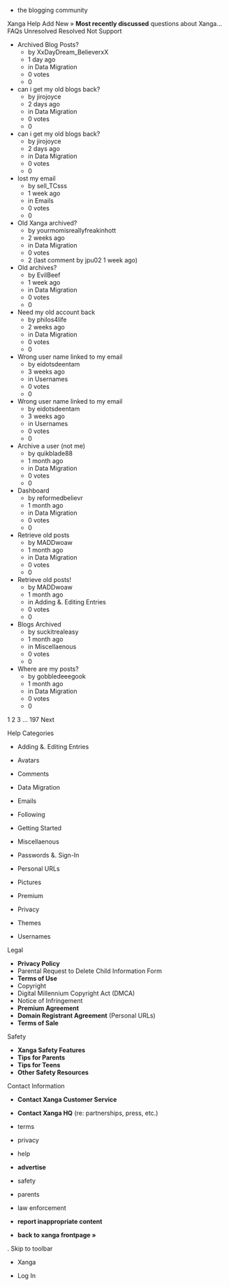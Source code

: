 *   the blogging community

Xanga Help Add New » **Most recently discussed** questions about Xanga… FAQs Unresolved Resolved Not Support

*   Archived Blog Posts?
    *   by XxDayDream\_BelieverxX
    *   1 day ago
    *   in Data Migration
    *   0 votes
    *   0
*   can i get my old blogs back?
    *   by jirojoyce
    *   2 days ago
    *   in Data Migration
    *   0 votes
    *   0
*   can i get my old blogs back?
    *   by jirojoyce
    *   2 days ago
    *   in Data Migration
    *   0 votes
    *   0
*   lost my email
    *   by sell\_TCsss
    *   1 week ago
    *   in Emails
    *   0 votes
    *   0
*   Old Xanga archived?
    *   by yourmomisreallyfreakinhott
    *   2 weeks ago
    *   in Data Migration
    *   0 votes
    *   2 (last comment by jpu02 1 week ago)
*   Old archives?
    *   by EvilBeef
    *   1 week ago
    *   in Data Migration
    *   0 votes
    *   0
*   Need my old account back
    *   by philos4life
    *   2 weeks ago
    *   in Data Migration
    *   0 votes
    *   0
*   Wrong user name linked to my email
    *   by eidotsdeentam
    *   3 weeks ago
    *   in Usernames
    *   0 votes
    *   0
*   Wrong user name linked to my email
    *   by eidotsdeentam
    *   3 weeks ago
    *   in Usernames
    *   0 votes
    *   0
*   Archive a user (not me)
    *   by quikblade88
    *   1 month ago
    *   in Data Migration
    *   0 votes
    *   0
*   Dashboard
    *   by reformedbelievr
    *   1 month ago
    *   in Data Migration
    *   0 votes
    *   0
*   Retrieve old posts
    *   by MADDwoaw
    *   1 month ago
    *   in Data Migration
    *   0 votes
    *   0
*   Retrieve old posts!
    *   by MADDwoaw
    *   1 month ago
    *   in Adding &. Editing Entries
    *   0 votes
    *   0
*   Blogs Archived
    *   by suckitrealeasy
    *   1 month ago
    *   in Miscellaenous
    *   0 votes
    *   0
*   Where are my posts?
    *   by gobbledeeegook
    *   1 month ago
    *   in Data Migration
    *   0 votes
    *   0

1 2 3 ... 197 Next

Help Categories

*   Adding &. Editing Entries
*   Avatars
*   Comments
*   Data Migration
*   Emails
*   Following
*   Getting Started
*   Miscellaenous

*   Passwords &. Sign-In
*   Personal URLs
*   Pictures
*   Premium
*   Privacy
*   Themes
*   Usernames

Legal

*   **Privacy Policy**
*   Parental Request to Delete Child Information Form
*   **Terms of Use**
*   Copyright
*   Digital Millennium Copyright Act (DMCA)
*   Notice of Infringement
*   **Premium Agreement**
*   **Domain Registrant Agreement** (Personal URLs)
*   **Terms of Sale**

Safety

*   **Xanga Safety Features**
*   **Tips for Parents**
*   **Tips for Teens**
*   **Other Safety Resources**

Contact Information

*   **Contact Xanga Customer Service**
*   **Contact Xanga HQ** (re: partnerships, press, etc.)

*   terms
*   privacy
*   help
*   **advertise**

*   safety
*   parents
*   law enforcement
*   **report inappropriate content**

*   **back to xanga frontpage »**

<img src="http://pixel.quantserve.com/pixel/p-87h-iNOVooym2.gif" style="display: none" height="1" width="1" alt="Quantcast"/>. Skip to toolbar

*   Xanga

*   Log In